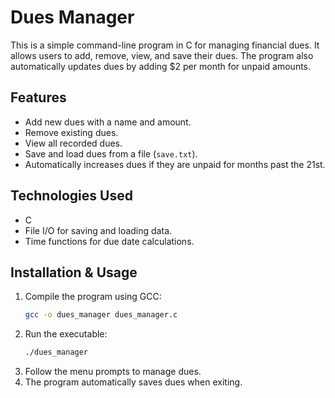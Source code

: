 # Dues Manager

This is a simple command-line program in C for managing financial dues. It allows users to add, remove, view, and save their dues. The program also automatically updates dues by adding $2 per month for unpaid amounts.

## Features
- Add new dues with a name and amount.
- Remove existing dues.
- View all recorded dues.
- Save and load dues from a file (`save.txt`).
- Automatically increases dues if they are unpaid for months past the 21st.

## Technologies Used
- C
- File I/O for saving and loading data.
- Time functions for due date calculations.

## Installation & Usage
1. Compile the program using GCC:
   ```sh
   gcc -o dues_manager dues_manager.c
   ```
2. Run the executable:
   ```sh
   ./dues_manager
   ```
3. Follow the menu prompts to manage dues.
4. The program automatically saves dues when exiting.
